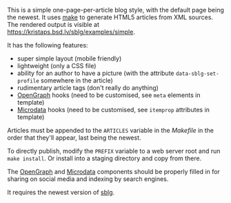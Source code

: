 This is a simple one-page-per-article blog style, with the default page
being the newest.  It uses [make](https://man.openbsd.org/make.1) to
generate HTML5 articles from XML sources.  The rendered output is visible at
https://kristaps.bsd.lv/sblg/examples/simple.

It has the following features:

- super simple layout (mobile friendly)
- lightweight (only a CSS file)
- ability for an author to have a picture (with the attribute
  `data-sblg-set-profile` somewhere in the article)
- rudimentary article tags (don't really do anything)
- [OpenGraph](https://ogp.me/) hooks (need to be customised, see `meta`
  elements in template)
- [Microdata](https://schema.org) hooks (need to be customised, see
  `itemprop` attributes in template)

Articles must be appended to the `ARTICLES` variable in the *Makefile*
in the order that they'll appear, last being the newest.

To directly publish, modify the `PREFIX` variable to a web server root
and run `make install`.  Or install into a staging directory and copy
from there.

The [OpenGraph](https://ogp.me/) and [Microdata](https://schema.org)
components should be properly filled in for sharing on social media and
indexing by search engines.

It requires the newest version of [sblg](https://kristaps.bsd.lv/sblg).

